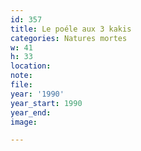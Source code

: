 ```yaml
---
id: 357
title: Le poéle aux 3 kakis
categories: Natures mortes
w: 41
h: 33
location:
note:
file:
year: '1990'
year_start: 1990
year_end:
image:

---
```

